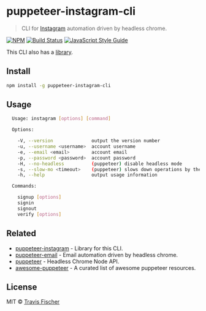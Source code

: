 # puppeteer-instagram-cli

> CLI for [Instagram](https://instagram.com) automation driven by headless chrome.

[![NPM](https://img.shields.io/npm/v/puppeteer-instagram-cli.svg)](https://www.npmjs.com/package/puppeteer-instagram-cli) [![Build Status](https://travis-ci.com/transitive-bullshit/puppeteer-instagram-cli.svg?branch=master)](https://travis-ci.com/transitive-bullshit/puppeteer-instagram-cli) [![JavaScript Style Guide](https://img.shields.io/badge/code_style-standard-brightgreen.svg)](https://standardjs.com)

This CLI also has a [library](https://github.com/transitive-bullshit/puppeteer-instagram).

## Install

```bash
npm install -g puppeteer-instagram-cli
```

## Usage

```bash
  Usage: instagram [options] [command]

  Options:

    -V, --version              output the version number
    -u, --username <username>  account username
    -e, --email <email>        account email
    -p, --password <password>  account password
    -H, --no-headless          (puppeteer) disable headless mode
    -s, --slow-mo <timeout>    (puppeteer) slows down operations by the given ms (default: 0)
    -h, --help                 output usage information

  Commands:

    signup [options]
    signin
    signout
    verify [options]
```

## Related

-   [puppeteer-instagram](https://github.com/transitive-bullshit/puppeteer-instagram) - Library for this CLI.
-   [puppeteer-email](https://github.com/transitive-bullshit/puppeteer-email) - Email automation driven by headless chrome.
-   [puppeteer](https://github.com/GoogleChrome/puppeteer) - Headless Chrome Node API.
-   [awesome-puppeteer](https://github.com/transitive-bullshit/awesome-puppeteer) - A curated list of awesome puppeteer resources.

## License

MIT © [Travis Fischer](https://github.com/transitive-bullshit)
